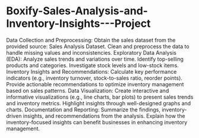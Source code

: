 # Boxify-Sales-Analysis-and-Inventory-Insights---Project

Data Collection and Preprocessing:
Obtain the sales dataset from the provided source: Sales Analysis Dataset.
Clean and preprocess the data to handle missing values and inconsistencies.
Exploratory Data Analysis (EDA):
Analyze sales trends and variations over time.
Identify top-selling products and categories.
Investigate stock levels and low-stock items.
Inventory Insights and Recommendations:
Calculate key performance indicators (e.g., inventory turnover, stock-to-sales ratio, reorder points).
Provide actionable recommendations to optimize inventory management based on sales patterns.
Data Visualization:
Create interactive and informative visualizations (e.g., line charts, bar plots) to present sales trends and inventory metrics.
Highlight insights through well-designed graphs and charts.
Documentation and Reporting:
Summarize the findings, inventory-driven insights, and recommendations from the analysis.
Explain how the inventory-focused insights can benefit businesses in enhancing inventory management.
